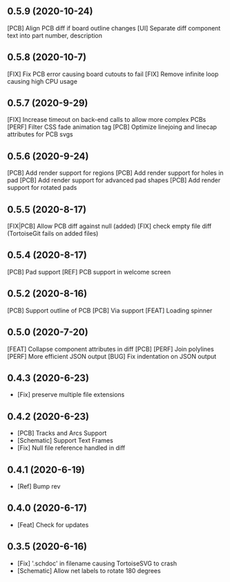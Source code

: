 ## 0.5.9 (2020-10-24)
[PCB] Align PCB diff if board outline changes
[UI] Separate diff component text into part number, description

## 0.5.8 (2020-10-7)
[FIX] Fix PCB error causing board cutouts to fail
[FIX] Remove infinite loop causing high CPU usage

## 0.5.7 (2020-9-29)
[FIX] Increase timeout on back-end calls to allow more complex PCBs
[PERF] Filter CSS fade animation tag
[PCB] Optimize linejoing and linecap attributes for PCB svgs

## 0.5.6 (2020-9-24)
[PCB] Add render support for regions
[PCB] Add render support for holes in pad
[PCB] Add render support for advanced pad shapes
[PCB] Add render support for rotated pads

## 0.5.5 (2020-8-17)
[FIX|PCB] Allow PCB diff against null (added)
[FIX] check empty file diff (TortoiseGit fails on added files)

## 0.5.4 (2020-8-17)
[PCB] Pad support
[REF] PCB support in welcome screen

## 0.5.2 (2020-8-16)
[PCB] Support outline of PCB
[PCB] Via support
[FEAT] Loading spinner

## 0.5.0 (2020-7-20)
[FEAT] Collapse component attributes in diff
[PCB] [PERF] Join polylines
[PERF] More efficient JSON output
[BUG] Fix indentation on JSON output

## 0.4.3 (2020-6-23)

* [Fix] preserve multiple file extensions

## 0.4.2 (2020-6-23)

* [PCB] Tracks and Arcs Support
* [Schematic] Support Text Frames
* [Fix] Null file reference handled in diff

## 0.4.1 (2020-6-19)

* [Ref] Bump rev

## 0.4.0 (2020-6-17)

* [Feat] Check for updates

## 0.3.5 (2020-6-16)

* [Fix] '.schdoc' in filename causing TortoiseSVG to crash
* [Schematic] Allow net labels to rotate 180 degrees
